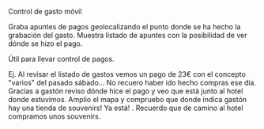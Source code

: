 Control de gasto móvil

Graba apuntes de pagos geolocalizando el punto donde se ha hecho la grabación del gasto.
Muestra listado de apuntes con la posibilidad de ver dónde se hizo el pago.

Útil para llevar control de pagos.

Ej. Al revisar el listado de gastos vemos un pago de 23€ con el concepto "varios" del pasado sábado...
No recuero haber ido hecho compras ese día.
Gracias a gastón reviso dónde hice el pago y veo que está junto al hotel donde estuvimos.  Amplio el mapa y compruebo que donde indica gastón hay una tienda de souvenirs! 
Ya está! . Recuerdo que de camino al hotel compramos unos souvenirs.
